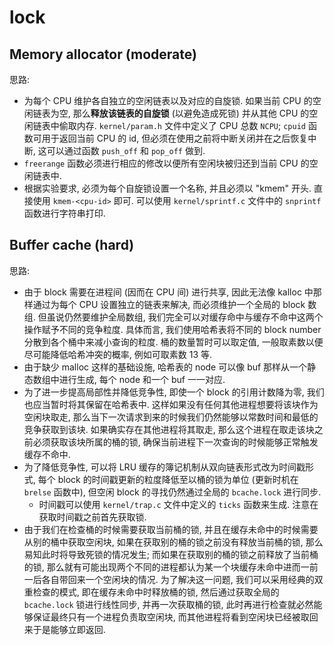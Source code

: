 # lock

## Memory allocator (moderate)

思路:

- 为每个 CPU 维护各自独立的空闲链表以及对应的自旋锁. 如果当前 CPU 的空闲链表为空, 那么**释放该链表的自旋锁** (以避免造成死锁) 并从其他 CPU 的空闲链表中偷取内存. `kernel/param.h` 文件中定义了 CPU 总数 `NCPU`; `cpuid` 函数可用于返回当前 CPU 的 id, 但必须在使用之前将中断关闭并在之后恢复中断, 这可以通过函数 `push_off` 和 `pop_off` 做到.
- `freerange` 函数必须进行相应的修改以便所有空闲块被归还到当前 CPU 的空闲链表中.
- 根据实验要求, 必须为每个自旋锁设置一个名称, 并且必须以 "kmem" 开头. 直接使用 `kmem-<cpu-id>` 即可. 可以使用 `kernel/sprintf.c` 文件中的 `snprintf` 函数进行字符串打印.

## Buffer cache (hard)

思路:

- 由于 block 需要在进程间 (因而在 CPU 间) 进行共享, 因此无法像 kalloc 中那样通过为每个 CPU 设置独立的链表来解决, 而必须维护一个全局的 block 数组. 但虽说仍然要维护全局数组, 我们完全可以对缓存命中与缓存不命中这两个操作赋予不同的竞争粒度. 具体而言, 我们使用哈希表将不同的 block number 分散到各个桶中来减小查询的粒度. 桶的数量暂时可以取定值, 一般取素数以便尽可能降低哈希冲突的概率, 例如可取素数 13 等.
- 由于缺少 malloc 这样的基础设施, 哈希表的 node 可以像 buf 那样从一个静态数组中进行生成, 每个 node 和一个 buf 一一对应.
- 为了进一步提高局部性并降低竞争性, 即使一个 block 的引用计数降为零, 我们也应当暂时将其保留在哈希表中. 这样如果没有任何其他进程想要将该块作为空闲块取走, 那么当下一次请求到来的时候我们仍然能够以常数时间和最低的竞争获取到该块. 如果确实存在其他进程将其取走, 那么这个进程在取走该块之前必须获取该块所属的桶的锁, 确保当前进程下一次查询的时候能够正常触发缓存不命中.
- 为了降低竞争性, 可以将 LRU 缓存的簿记机制从双向链表形式改为时间戳形式, 每个 block 的时间戳更新的粒度降低至以桶的锁为单位 (更新时机在 `brelse` 函数中), 但空闲 block 的寻找仍然通过全局的 `bcache.lock` 进行同步.
  - 时间戳可以使用 `kernel/trap.c` 文件中定义的 `ticks` 函数来生成. 注意在获取时间戳之前首先获取锁.
- 由于我们在检查桶的时候需要获取当前桶的锁, 并且在缓存未命中的时候需要从别的桶中获取空闲块, 如果在获取别的桶的锁之前没有释放当前桶的锁, 那么易知此时将导致死锁的情况发生; 而如果在获取别的桶的锁之前释放了当前桶的锁, 那么就有可能出现两个不同的进程都认为某一个块缓存未命中进而一前一后各自带回来一个空闲块的情况. 为了解决这一问题, 我们可以采用经典的双重检查的模式, 即在缓存未命中时释放桶的锁, 然后通过获取全局的 `bcache.lock` 锁进行线性同步, 并再一次获取桶的锁, 此时再进行检查就必然能够保证最终只有一个进程负责取空闲块, 而其他进程将看到空闲块已经被取回来于是能够立即返回.

